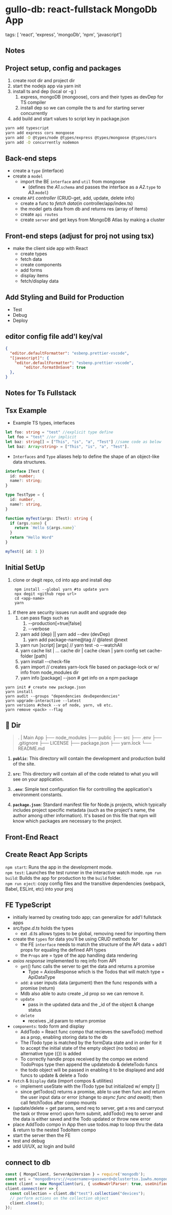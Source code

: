 
# gullo-db: react-fullstack MongoDb App

tags: [ 'react', 'express', 'mongoDb', 'npm', 'javascript']

## Notes

## Project setup, config and packages

1. create root dir and project dir
2. start the nodejs app via yarn init
3. install ts and dep (local or -g )
   1. express, mongoDB (mongoose), cors and their types as devDep for TS compiler
   2. install dep so we can compile the ts and for starting server concurrently
4. add build and start values to script key in package.json

```bash
yarn add typescript
yarn add express cors mongoose
yarn add -D @types/node @types/express @types/mongoose @types/cors
yarn add -D concurrently nodemon
```

## Back-end steps

- create a `type` (interface)
- create a `model`
  - import the BE `interface` and `util` from mongoose
    - (defines the _A1_.`schema` and passes the interface as a _A2_.`type` to _A3_.`model`)
- create `API` _controller_ (CRUD-get, add, update, delete info)
  - create a func to _fetch data_(in controller/app/index.ts)
  - the model gets data from db and returns res (array of items)
  - create `api routes`
  - create `server` and get keys from MongoDB Atlas by making a cluster

## Front-end steps (adjust for proj not using tsx)

- make the client side app with React
  - create types
  - fetch data
  - create components
  - add forms
  - display items
  - fetch/display data

## Add Styling and Build for Production

- Test
- Debug
- Deploy

## editor config file add'l key/val

```json
{
  "editor.defaultFormatter": "esbenp.prettier-vscode",
  "[javascript]": {
    "editor.defaultFormatter": "esbenp.prettier-vscode",
		"editor.formatOnSave": true
  },
}
```

## Notes for Ts Fullstack
## Tsx Example

- Example TS types, interfaces

```ts
let foo: string = "test" //explicit type define
 let foo = "test" //or implicit
let baz: string[] = ["This", "is", "a", "Test"] //same code as below
 let baz: Array<string> = ["This", "is", "a", "Test"].
```

- `Interfaces` and `Type` aliases help to define the shape of an object-like data structures.

```ts
interface ITest {
  id: number;
  name?: string;
}

type TestType = {
  id: number,
  name?: string,
}

function myTest(args: ITest): string {
  if (args.name) {
    return `Hello ${args.name}`
  }
  return "Hello Word"
}

myTest({ id: 1 })
```

## Initial SetUp

1. clone or degit repo, cd into app and install dep

```shell
    npm install --global yarn #to update yarn
    npx degit <github repo url>
    cd <app-name>
    yarn
```

1. if there are security issues run audit and upgrade dep
   1. can pass flags such as
      1. --production[=true|false]
      2. --verbose
   2. yarn add (dep) || yarn add --dev (devDep)
      1. yarn add package-name@tag // @latest @next
   3. yarn run [script] [args] // yarn test -o --watchAll
   4. yarn cache list | ... cache dir |  cache clean | yarn config set cache-folder [path]
   5. yarn install --check-file
   6. yarn import // creates yarn-lock file based on package-lock or w/ info from node_modules dir
   7. yarn info [package] --json # get info on a npm package

```shell
yarn init # create new package.json
yarn install
yarn audit --groups "dependencies devDependencies"
yarn upgrade-interactive --latest
yarn versions #check --v of node, yarn, v8 etc.
yarn remove <pack> --flag
```

## 🔎 Dir

   > .
    | Main App
    ├── node_modules
    ├── public
    ├── src
    ├── .env
    ├── .gitignore
    ├── LICENSE
    ├── package.json
    ├── yarn.lock
    └── README.md

1. **`public`**: This directory will contain the development and production build of the site.

2. **`src`**: This directory will contain all of the code related to what you will see on your application.

3. **`.env`**: Simple text configuration file for controlling the application's environment constants.

4. **`package.json`**: Standard manifest file for Node.js projects, which typically includes project specific metadata (such as the project's name, the author among other information). It's based on this file that npm will know which packages are necessary to the project.

## Front-End React

## Create React App Scripts

`npm start`: Runs the app in the development mode.\
`npm test`: Launches the test runner in the interactive watch mode.
`npm run build`: Builds the app for production to the `build` folder.\
`npm run eject`: copy config files and the transitive dependencies (webpack, Babel, ESLint, etc) into your proj

## FE TypeScript

- initially learned by creating todo app; can generalize for add'l fullstack apps
- _src/type.d.ts_ holds the types
  - ext .d.ts allows types to be global, removing need for importing them
- create the `types` for data you'll be using CRUD methods for
  - the FE `interface` needs to match the structure of the API data + add'l props for equaling the defined API types
  - the `Props` are = type of the app handling data rendering
- _axios response_ implemented to req info from API
  - `get`() func calls the server to get the data and returns a promise
    - Type = AxiosResponse which is the Todos that will match type = ApiDataType
  - `add`: a user inputs data (argument) then the func responds with a promise (return)
  - Mdb also able to auto create _id prop so we can remove it.
  - `update`
    - pass in the updated data and the _id of the object & change status
  - `delete`
    - receives _id param to return promise
- `components`: todo form and display
  - AddTodo = React func compo that recieves the saveTodo() method as a prop, enabling storing data to the db
  - The ITodo type is matched by the formData state and in order for it to accept the initial state of the empty object (no todos) an alternative type ({}) is added
  - To correctly handle props received by the compo we extend TodoProps type then append the updatetodo & deleteTodo funcs
  - the todo object will be passed in enabling it to be displayed and add funcs to update & delete a Todo
- `Fetch` & `Display` data (import compos & utilities)
  - implement useState with the ITodo type but initialized w/ empty []
  - since getTodos() returns a promise, able to use then func and return the user input data or error (change to _async func and await_); then call fetchTodos after compo mounts
- (update/delete = get params, send req to server, get a res and carryout the task or throw error) upon form submit, addTodo() req to server and the data is either saved and the Todo updated or throw new error
- place AddTodo compo in App then use todos.map to loop thru the data & return to the nested TodoItem compo
- start the server then the FE
- test and debug
- add UI/UX, az login and build

## connect to db

```js
const { MongoClient, ServerApiVersion } = require('mongodb');
const uri = "mongodb+srv://<username><password>@clustertsx.1uwhs.mongodb.net/myFirstDatabase?retryWrites=true&w=majority";
const client = new MongoClient(uri, { useNewUrlParser: true, useUnifiedTopology: true, serverApi: ServerApiVersion.v1 });
client.connect(err => {
  const collection = client.db("test").collection("devices");
  // perform actions on the collection object
  client.close();
});
```
